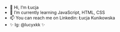 - 👋 Hi, I’m Łucja
- 🌱 I’m currently learning JavaScript, HTML, CSS
- 📫 You can reach me on Linkedin: Łucja Kunikowska
- ✨ Ig: @lucyxkk ✨

<!---
lucyxkk/lucyxkk is a ✨ special ✨ repository because its `README.md` (this file) appears on your GitHub profile.
You can click the Preview link to take a look at your changes.
--->
